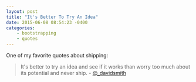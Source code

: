 ```yaml
---
layout: post
title: "It's Better To Try An Idea"
date: 2015-06-08 08:54:23 -0400
categories: 
    - bootstrapping
    - quotes
---
```

One of my favorite quotes about shipping:

> It's better to try an idea and see if it works than worry too much about its potential and never ship. - [@_davidsmith][1]

[1]: https://twitter.com/_davidsmith
